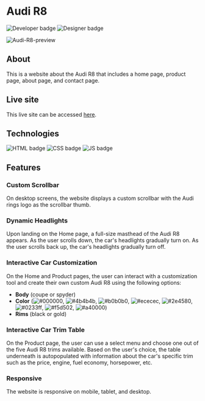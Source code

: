 # Audi R8
<picture>
  <img alt="Developer badge" src="https://img.shields.io/badge/Developer-Mich--L5-eb1e26?logo=github&logoColor=white">
</picture>
<picture>
  <img alt="Designer badge" src="https://img.shields.io/badge/Designer-Mich--L5-e6e6e6?logo=github&logoColor=white">
</picture>

![Audi-R8-preview](https://github.com/user-attachments/assets/1c7d2753-eb4f-43e9-86a0-a18a42cb80a8)


## About
This is a website about the Audi R8 that includes a home page, product page, about page, and contact page.

## Live site
This live site can be accessed [here](https://michalaforest-audi-r8.netlify.app/).

## Technologies
<picture>
  <img alt="HTML badge" src="https://img.shields.io/badge/HTML-dc022a">
</picture>
<picture>
  <img alt="CSS badge" src="https://img.shields.io/badge/CSS-e2e2e2">
</picture>
<picture>
  <img alt="JS badge" src="https://img.shields.io/badge/JavaScript-565656">
</picture>

## Features

### Custom Scrollbar
On desktop screens, the website displays a custom scrollbar with the Audi rings logo as the scrollbar thumb.

### Dynamic Headlights
Upon landing on the Home page, a full-size masthead of the Audi R8 appears. As the user scrolls down, the car's headlights gradually turn on. As the user scrolls back up, the car's headlights gradually turn off.

### Interactive Car Customization
On the Home and Product pages, the user can interact with a customization tool and create their own custom Audi R8 using the following options:
* **Body** (coupe or spyder)
* **Color** (![#000000](https://placehold.co/15x15/000000/000000.png), ![#4b4b4b](https://placehold.co/15x15/4b4b4b/4b4b4b.png), ![#b0b0b0](https://placehold.co/15x15/b0b0b0/b0b0b0.png), ![#ececec](https://placehold.co/15x15/ececec/ececec.png), ![#2e4580](https://placehold.co/15x15/2e4580/2e4580.png), ![#0233ff](https://placehold.co/15x15/0233ff/0233ff.png), ![#f5d502](https://placehold.co/15x15/f5d502/f5d502.png), ![#a40000](https://placehold.co/15x15/a40000/a40000.png))
* **Rims** (black or gold)

### Interactive Car Trim Table 
On the Product page, the user can use a select menu and choose one out of the five Audi R8 trims available. Based on the user's choice, the table underneath is autopopulated with information about the car's specific trim such as the price, engine, fuel economy, horsepower, etc.

### Responsive
The website is responsive on mobile, tablet, and desktop.
